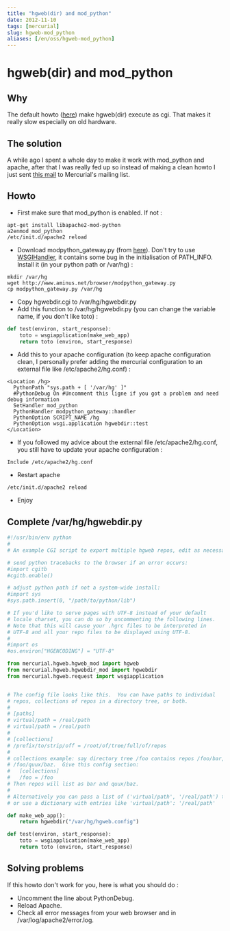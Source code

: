 ```yaml
---
title: "hgweb(dir) and mod_python"
date: 2012-11-10
tags: [mercurial]
slug: hgweb-mod_python
aliases: [/en/oss/hgweb-mod_python]
---
```

# hgweb(dir) and mod_python

## Why
The default howto  ([here](http://www.selenic.com/mercurial/wiki/index.cgi/HgWebDirStepByStep)) make hgweb(dir) execute as cgi. That makes it really slow especially on old hardware.

## The solution

A while ago I spent a whole day to make it work with mod_python and apache, after that I was really fed up so instead of making a clean howto I just sent [this mail](http://www.selenic.com/pipermail/mercurial/2007-May/013222.html) to Mercurial's mailing list.

## Howto

*	First make sure that mod_python is enabled. If not :

```
apt-get install libapache2-mod-python
a2enmod mod_python
/etc/init.d/apache2 reload
```

*	Download modpython_gateway.py (from [here](http://www.aminus.net/wiki/ModPythonGateway)). Don't try to use [WSGIHandler](http://trac.gerf.org/pse/wiki/WSGIHandler), it contains some bug in the initialisation of PATH_INFO. Install it (in your python path or /var/hg) :

```
mkdir /var/hg
wget http://www.aminus.net/browser/modpython_gateway.py
cp modpython_gateway.py /var/hg
```

*	Copy hgwebdir.cgi to /var/hg/hgwebdir.py
*	Add this function to /var/hg/hgwebdir.py (you can change the variable name, if you don't like toto)  :

```python
def test(environ, start_response):
    toto = wsgiapplication(make_web_app)
    return toto (environ, start_response)
```

*	Add this to your apache configuration (to keep apache configuration clean, I personally prefer adding the mercurial configuration to an external file like /etc/apache2/hg.conf) :

```
<Location /hg>
  PythonPath "sys.path + [ '/var/hg' ]"
  #PythonDebug On #Uncomment this ligne if you got a problem and need debug information
  SetHandler mod_python
  PythonHandler modpython_gateway::handler
  PythonOption SCRIPT_NAME /hg
  PythonOption wsgi.application hgwebdir::test
</Location>
```

*	If you followed my advice about the external file /etc/apache2/hg.conf, you still have to update your apache configuration :

```
Include /etc/apache2/hg.conf
```

*	Restart apache

```
/etc/init.d/apache2 reload
```

*	Enjoy

## Complete /var/hg/hgwebdir.py

```python
#!/usr/bin/env python
#
# An example CGI script to export multiple hgweb repos, edit as necessary

# send python tracebacks to the browser if an error occurs:
#import cgitb
#cgitb.enable()

# adjust python path if not a system-wide install:
#import sys
#sys.path.insert(0, "/path/to/python/lib")

# If you'd like to serve pages with UTF-8 instead of your default
# locale charset, you can do so by uncommenting the following lines.
# Note that this will cause your .hgrc files to be interpreted in
# UTF-8 and all your repo files to be displayed using UTF-8.
#
#import os
#os.environ["HGENCODING"] = "UTF-8"

from mercurial.hgweb.hgweb_mod import hgweb
from mercurial.hgweb.hgwebdir_mod import hgwebdir
from mercurial.hgweb.request import wsgiapplication


# The config file looks like this.  You can have paths to individual
# repos, collections of repos in a directory tree, or both.
#
# [paths]
# virtual/path = /real/path
# virtual/path = /real/path
#
# [collections]
# /prefix/to/strip/off = /root/of/tree/full/of/repos
#
# collections example: say directory tree /foo contains repos /foo/bar,
# /foo/quux/baz.  Give this config section:
#   [collections]
#   /foo = /foo
# Then repos will list as bar and quux/baz.
#
# Alternatively you can pass a list of ('virtual/path', '/real/path') tuples
# or use a dictionary with entries like 'virtual/path': '/real/path'

def make_web_app():
    return hgwebdir("/var/hg/hgweb.config")

def test(environ, start_response):
    toto = wsgiapplication(make_web_app)
    return toto (environ, start_response)

```

## Solving problems

If this howto don't work for you, here is what you should do :

*	Uncomment the line about PythonDebug.
*	Reload Apache.
*	Check all error messages from your web browser and in /var/log/apache2/error.log.

